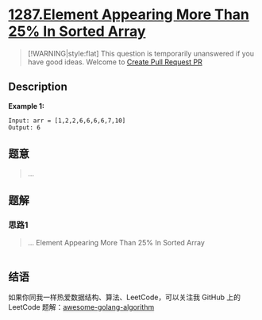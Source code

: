 # [1287.Element Appearing More Than 25% In Sorted Array][title]

> [!WARNING|style:flat]
> This question is temporarily unanswered if you have good ideas. Welcome to [Create Pull Request PR](https://github.com/Golang-Solutions/awesome-golang-algorithm)

## Description

**Example 1:**

```
Input: arr = [1,2,2,6,6,6,6,7,10]
Output: 6
```

## 题意
> ...

## 题解

### 思路1
> ...
Element Appearing More Than 25% In Sorted Array
```go
```


## 结语

如果你同我一样热爱数据结构、算法、LeetCode，可以关注我 GitHub 上的 LeetCode 题解：[awesome-golang-algorithm][me]

[title]: https://leetcode.com/problems/element-appearing-more-than-25-in-sorted-array/
[me]: https://github.com/Golang-Solutions/awesome-golang-algorithm
